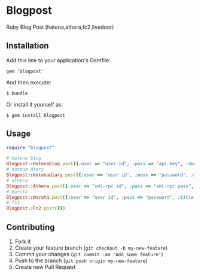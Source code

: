 # Blogpost

Ruby Blog Post (hatena,athera,fc2,livedoor)

## Installation

Add this line to your application's Gemfile:

    gem 'blogpost'

And then execute:

    $ bundle

Or install it yourself as:

    $ gem install blogpost

## Usage

```ruby
require "blogpost"

# hatena blog
Blogpost::Hatenablog.post({:user => "user id", :pass => "api key", :domain => "example.hatenablog.com", :title => "title", :content => "content"})
# hatena diary
Blogpost::Hatenadiary.post({:user => "user id", :pass => "password", :title => "title" , :content => "content"})
# athera
Blogpost::Athera.post({:user => "xml-rpc id", :pass => "xml-rpc pass", :title => "title" , :content => "content"})
# maruta
Blogpost::Maruta.post({:user => "user id", :pass => "password", :title => "title" , :content => "content"})
# fc2
Blogpost::Fc2.post({})
```

## Contributing

1. Fork it
2. Create your feature branch (`git checkout -b my-new-feature`)
3. Commit your changes (`git commit -am 'Add some feature'`)
4. Push to the branch (`git push origin my-new-feature`)
5. Create new Pull Request
